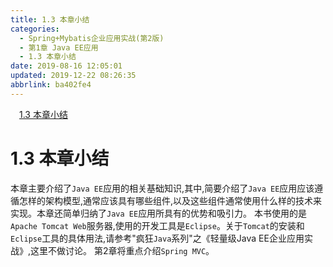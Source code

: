```yaml
---
title: 1.3 本章小结
categories: 
  - Spring+Mybatis企业应用实战(第2版)
  - 第1章 Java EE应用
  - 1.3 本章小结
date: 2019-08-16 12:05:01
updated: 2019-12-22 08:26:35
abbrlink: ba402fe4
---
```

<div id='my_toc'><a href="/JavaReadingNotes/ba402fe4/#1-3-本章小结" class="header_1">1.3 本章小结</a><br></div>
<style>.header_1{margin-left: 1em;}.header_2{margin-left: 2em;}.header_3{margin-left: 3em;}.header_4{margin-left: 4em;}.header_5{margin-left: 5em;}.header_6{margin-left: 6em;}</style>
<!--more-->
<script>if (navigator.platform.search('arm')==-1){document.getElementById('my_toc').style.display = 'none';}var e,p = document.getElementsByTagName('p');while (p.length>0) {e = p[0];e.parentElement.removeChild(e);}</script>

<!--end-->
<!--SSTStart-->
# 1.3 本章小结 #
本章主要介绍了`Java EE`应用的相关基础知识,其中,简要介绍了`Java EE`应用应该遵循怎样的架构模型,通常应该具有哪些组件,以及这些组件通常使用什么样的技术来实现。本章还简单归纳了`Java EE`应用所具有的优势和吸引力。
本书使用的是`Apache Tomcat Web`服务器,使用的开发工具是`Eclipse`。关于`Tomcat`的安装和`Eclipse`工具的具体用法,请参考"疯狂`Java`系列"之《轻量级Java EE企业应用实战》,这里不做讨论。
第2章将重点介绍`Spring MVC`。
<!--SSTStop-->

